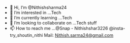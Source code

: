 - 👋 Hi, I’m @Nithishsharma24
- 👀 I’m interested in ...Tech
- 🌱 I’m currently learning ...Tech
- 💞️ I’m looking to collaborate on ...Tech stuff
- 📫 How to reach me ...@Snap - Nithishshar3226
@insta- try_shoutin_nithi
Mail: Nithish.sarma24@gmail.com

<!---
Nithishsharma24/Nithishsharma24 is a ✨ special ✨ repository because its `README.md` (this file) appears on your GitHub profile.
You can click the Preview link to take a look at your changes.
--->
